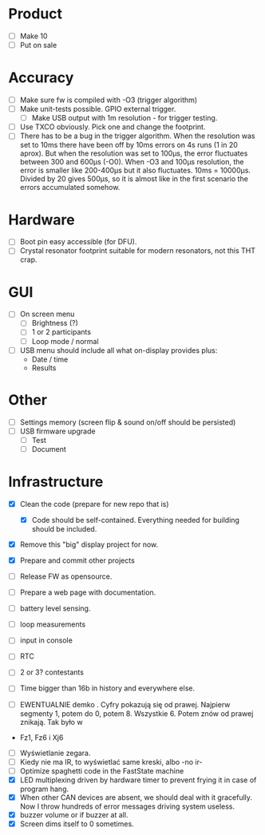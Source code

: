 # Product
* [ ] Make 10
* [ ] Put on sale

# Accuracy
* [ ] Make sure fw is compiled with -O3 (trigger algorithm)
* [ ] Make unit-tests possible. GPIO external trigger.
  * [ ] Make USB output with 1m resolution - for trigger testing.
* [ ] Use TXCO obviously. Pick one and change the footprint.
* [ ] There has to be a bug in the trigger algorithm. When the resolution was set to 10ms there have been off by 10ms errors on 4s runs (1 in 20 aprox). But when the resolution was set to 100µs, the error fluctuates between 300 and 600µs (-O0). When -O3 and 100µs resolution, the error is smaller like 200-400µs but it also fluctuates. 10ms = 10000µs. Divided by 20 gives 500µs, so it is almost like in the first scenario the errors accumulated somehow. 

# Hardware
* [ ] Boot pin easy accessible (for DFU).
* [ ] Crystal resonator footprint suitable for modern resonators, not this THT crap.

# GUI 
* [ ] On screen menu
  * [ ] Brightness (?)
  * [ ] 1 or 2 participants
  * [ ] Loop mode / normal
* [ ] USB menu should include all what on-display provides plus:
  * Date / time
  * Results

# Other
* [ ] Settings memory (screen flip & sound on/off should be persisted)
* [ ] USB firmware upgrade
  * [ ] Test
  * [ ] Document

# Infrastructure
* [x] Clean the code (prepare for new repo that is)
  * [x] Code should be self-contained. Everything needed for building should be included.
* [x] Remove this "big" display project for now.
* [x] Prepare and commit other projects
* [ ] Release FW as opensource.
* [ ] Prepare a web page with documentation.

 * [ ] battery level sensing.
 * [ ] loop measurements
 * [ ] input in console
 * [ ] RTC
 * [ ] 2 or 3? contestants
 * [ ] Time bigger than 16b in history and everywhere else.
 * [ ] EWENTUALNIE demko . Cyfry pokazują się od prawej. Najpierw segmenty 1, potem do 0, potem 8. Wszystkie 6. Potem znów od prawej znikają. Tak było w
 * Fz1, Fz6 i Xj6
 * [ ] Wyświetlanie zegara.
 * [ ] Kiedy nie ma IR, to wyświetlać same kreski, albo -no ir-
 * [ ] Optimize spaghetti code in the FastState machine
 * [x] LED multiplexing driven by hardware timer to prevent frying it in case of program hang.
 * [x] When other CAN devices are absent, we should deal with it gracefully. Now I throw hundreds of error messages driving system useless.
 * [x] buzzer volume or if buzzer at all.
 * [x] Screen dims itself to 0 sometimes.